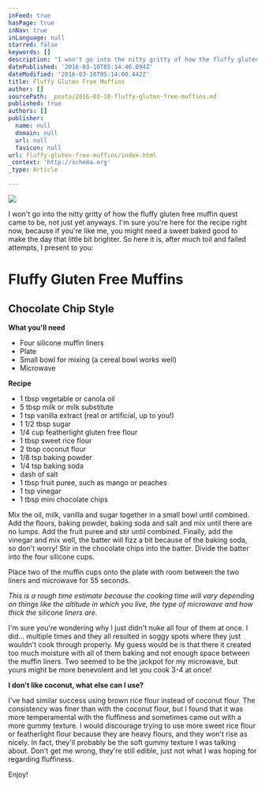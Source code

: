 ```yaml
---
inFeed: true
hasPage: true
inNav: true
inLanguage: null
starred: false
keywords: []
description: "I won't go into the nitty gritty of how the fluffy gluten free muffin quest came to be, not just yet anyways. I'm sure you're here for the recipe right now, because if you're like me, you might need a sweet baked good to make the day that little bit brighter. So here it is, after much toil and failed attempts, I present to you:"
datePublished: '2016-03-10T05:14:46.094Z'
dateModified: '2016-03-10T05:14:00.442Z'
title: Fluffy Gluten Free Muffins
author: []
sourcePath: _posts/2016-03-10-fluffy-gluten-free-muffins.md
published: true
authors: []
publisher:
  name: null
  domain: null
  url: null
  favicon: null
url: fluffy-gluten-free-muffins/index.html
_context: 'http://schema.org'
_type: Article

---
```

![](https://s3-us-west-2.amazonaws.com/the-grid-img/p/395484a545ab3439283d4f74ce4075a144d48f28.jpg)

I won't go into the nitty gritty of how the fluffy gluten free muffin quest came to be, not just yet anyways. I'm sure you're here for the recipe right now, because if you're like me, you might need a sweet baked good to make the day that little bit brighter. So here it is, after much toil and failed attempts, I present to you:

# Fluffy Gluten Free Muffins

## Chocolate Chip Style

**What you'll need**

* Four silicone muffin liners
* Plate
* Small bowl for mixing (a cereal bowl works well)
* Microwave

**Recipe**

* 1 tbsp vegetable or canola oil
* 5 tbsp milk or milk substitute
* 1 tsp vanilla extract (real or artificial, up to you!)
* 1 1/2 tbsp sugar
* 1/4 cup featherlight gluten free flour
* 1 tbsp sweet rice flour
* 2 tbsp coconut flour
* 1/8 tsp baking powder
* 1/4 tsp baking soda
* dash of salt
* 1 tbsp fruit puree, such as mango or peaches
* 1 tsp vinegar
* 1 tbsp mini chocolate chips

Mix the oil, milk, vanilla and sugar together in a small bowl until combined. Add the flours, baking powder, baking soda and salt and mix until there are no lumps. Add the fruit puree and stir until combined. Finally, add the vinegar and mix well, the batter will fizz a bit because of the baking soda, so don't worry! Stir in the chocolate chips into the batter. Divide the batter into the four silicone cups.

Place two of the muffin cups onto the plate with room between the two liners and microwave for 55 seconds. 

_This is a rough time estimate because the cooking time will vary depending on things like the altitude in which you live, the type of microwave and how thick the silicone liners are._

I'm sure you're wondering why I just didn't nuke all four of them at once. I did... multiple times and they all resulted in soggy spots where they just wouldn't cook through properly. My guess would be is that there it created too much moisture with all of them baking and not enough space between the muffin liners. Two seemed to be the jackpot for my microwave, but yours might be more benevolent and let you cook 3-4 at once!

**I don't like coconut, what else can I use?**

I've had similar success using brown rice flour instead of coconut flour. The consistency was finer than with the coconut flour, but I found that it was more temperamental with the fluffiness and sometimes came out with a more gummy texture. I would discourage trying to use more sweet rice flour or featherlight flour because they are heavy flours, and they won't rise as nicely. In fact, they'll probably be the soft gummy texture I was talking about. Don't get me wrong, they're still edible, just not what I was hoping for regarding fluffiness.

Enjoy!